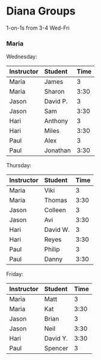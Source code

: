 # Diana Groups

1-on-1s from 3-4 Wed-Fri

### Maria

Wednesday:

| Instructor | Student | Time |
|:--         |:--      |:--   |
|  Maria     | James	 | 3		|
|  Maria     | Sharon	 | 3:30 |	 
|  Jason		 | David P.| 3    |
|  Jason     | Sam     | 3:30 |
|  Hari      | Anthony | 3    |
|  Hari      | Miles   | 3:30 |
|  Paul      | Alex    | 3    |
|  Paul      | Jonathan| 3:30 |


Thursday: 


| Instructor | Student | Time |
|:--         |:--      |:--   |
|  Maria     | Viki 	 | 3		|
|  Maria     | Thomas	 | 3:30 |
|  Jason		 | Colleen | 3    |
|  Jason     | Avi     | 3:30 |
|  Hari      | David W.| 3    |
|  Hari      | Reyes   | 3:30 |
|  Paul      | Philip  | 3    |	
|  Paul      | Danny	 | 3:30 |

Friday: 

| Instructor | Student | Time |
|:--         |:--      |:--   |
|  Maria     | Matt 	 | 3		|
|  Maria     | Kat   	 | 3:30 |
|  Jason		 | Brian   | 3    |
|  Jason     | Neil    | 3:30 |
|  Hari      | David Y.| 3:30 |
|  Paul      | Spencer | 3    |	



